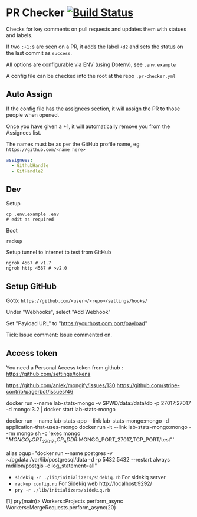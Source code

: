 # PR Checker [![Build Status](https://travis-ci.org/IanVaughan/pr-checker.svg?branch=master)](https://travis-ci.org/IanVaughan/pr-checker)

Checks for key comments on pull requests and updates them with statues and labels.

If two `:+1:`s are seen on a PR, it adds the label `+d2` and sets the status on the last commit as `success`.

All options are configurable via ENV (using Dotenv), see `.env.example`

A config file can be checked into the root at the repo `.pr-checker.yml`

## Auto Assign

If the config file has the assignees section, it will assign the PR to those people when opened.

Once you have given a +1, it will automatically remove you from the Assignees list.

The names must be as per the GitHub profile name, eg `https://github.com/<name here>`

```yaml
assignees:
  - GithubHandle
  - GitHandle2
```

## Dev

Setup

    cp .env.example .env
    # edit as required

Boot

    rackup

Setup tunnel to internet to test from GitHub

    ngrok 4567 # v1.7
    ngrok http 4567 # >v2.0

## Setup GitHub

Goto: `https://github.com/<user>/<repo>/settings/hooks/`

Under "Webhooks", select "Add Webhook"

Set "Payload URL" to "https://yourhost.com:port/payload"

Tick: Issue comment: Issue commented on.


## Access token

You need a Personal Access token from github : https://github.com/settings/tokens




https://github.com/anlek/mongify/issues/130
https://github.com/stripe-contrib/pagerbot/issues/46

docker run --name lab-stats-mongo -v $PWD/data:/data/db -p 27017:27017 -d mongo:3.2 | docker start lab-stats-mongo

docker run --name lab-stats-app --link lab-stats-mongo:mongo -d application-that-uses-mongo
docker run -it --link lab-stats-mongo:mongo --rm mongo sh -c 'exec mongo "$MONGO_PORT_27017_TCP_ADDR:$MONGO_PORT_27017_TCP_PORT/test"'

alias pgup="docker run --name postgres -v ~/pgdata:/var/lib/postgresql/data -d -p 5432:5432 --restart always mdillon/postgis -c log_statement=all"

* `sidekiq -r ./lib/initializers/sidekiq.rb` For sidekiq server
* `rackup config.ru` For Sidekiq web http://localhost:9292/
* `pry -r ./lib/initializers/sidekiq.rb`

[1] pry(main)> Workers::Projects.perform_async
Workers::MergeRequests.perform_async(20)
